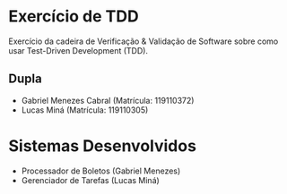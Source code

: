 # Exercício de TDD
Exercício da cadeira de Verificação &amp; Validação de Software sobre como usar Test-Driven Development (TDD).

## Dupla

- Gabriel Menezes Cabral (Matrícula: 119110372)
- Lucas Miná (Matrícula: 119110305)

# Sistemas Desenvolvidos
- Processador de Boletos (Gabriel Menezes)
- Gerenciador de Tarefas (Lucas Miná)
